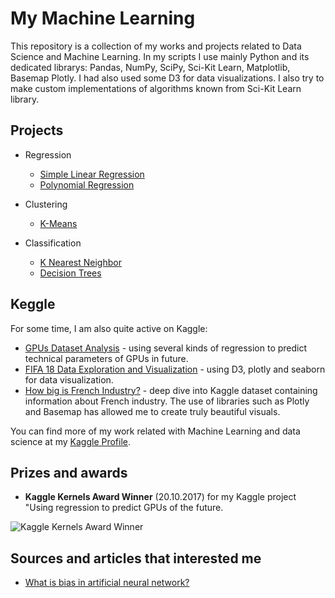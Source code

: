 # My Machine Learning
This repository is a collection of my works and projects related to Data Science and Machine Learning. In my scripts I use mainly Python and its dedicated librarys: Pandas, NumPy, SciPy, Sci-Kit Learn, Matplotlib, Basemap Plotly. I had also used some D3 for data visualizations. I also try to make custom implementations of algorithms known from Sci-Kit Learn library.

## Projects

* Regression
  * [Simple Linear Regression](https://github.com/SkalskiP/My_Machine_Learning/tree/master/01_Regression/01_Simple_Linear_Regression)
  * [Polynomial Regression](https://github.com/SkalskiP/My_Machine_Learning/tree/master/01_Regression/02_Polynomial_Regression)

* Clustering
  * [K-Means](https://github.com/SkalskiP/My_Machine_Learning/tree/master/02_Custering/02_K-Means)

* Classification
  * [K Nearest Neighbor](https://github.com/SkalskiP/My_Machine_Learning/tree/master/03_Classification/01_K_Nearest_Neighbor)
  * [Decision Trees](https://github.com/SkalskiP/My_Machine_Learning/tree/master/03_Classification/02_Decision_Trees)

## Keggle
For some time, I am also quite active on Kaggle:

* [GPUs Dataset Analysis](https://www.kaggle.com/skalskip/using-regression-to-predict-gpus-of-the-future) - using several kinds of regression to predict technical parameters of GPUs in future.
* [FIFA 18 Data Exploration and Visualization](https://www.kaggle.com/skalskip/fifa-18-data-exploration-and-d3-js-visualization) - using D3, plotly and seaborn for data visualization.
* [How big is French Industry?](https://www.kaggle.com/skalskip/how-big-is-french-industry-data-visualization) - deep dive into Kaggle dataset containing information about French industry. The use of libraries such as Plotly and Basemap has allowed me to create truly beautiful visuals.

You can find more of my work related with Machine Learning and data science at my <a href="https://www.kaggle.com/skalskip">Kaggle Profile</a>.

## Prizes and awards

* **Kaggle Kernels Award Winner** (20.10.2017) for my Kaggle project "Using regression to predict GPUs of the future.

<img src="https://github.com/SkalskiP/My_Machine_Learning/blob/master/0_Kaggle_projects/kaggle%20award.png" alt="Kaggle Kernels Award Winner">

## Sources and articles that interested me
* [What is bias in artificial neural network?](https://www.quora.com/What-is-bias-in-artificial-neural-network)
